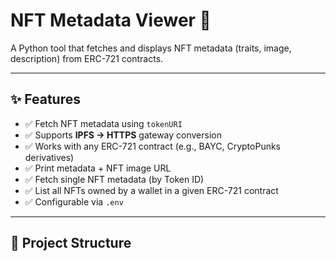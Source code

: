 # NFT Metadata Viewer 🎨

A Python tool that fetches and displays NFT metadata (traits, image, description) from ERC-721 contracts.  

---

## ✨ Features
- ✅ Fetch NFT metadata using `tokenURI`  
- ✅ Supports **IPFS → HTTPS** gateway conversion  
- ✅ Works with any ERC-721 contract (e.g., BAYC, CryptoPunks derivatives)  
- ✅ Print metadata + NFT image URL
- ✅ Fetch single NFT metadata (by Token ID)
- ✅ List all NFTs owned by a wallet in a given ERC-721 contract
- ✅ Configurable via `.env`  

---

## 📂 Project Structure

